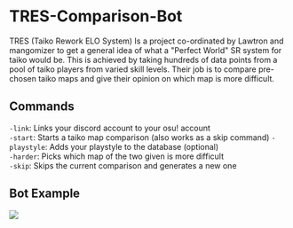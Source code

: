 # TRES-Comparison-Bot
TRES (Taiko Rework ELO System) Is a project co-ordinated by Lawtron and mangomizer to get a general idea of what a "Perfect World" SR system for taiko would be. This is achieved by taking hundreds of data points from a pool of taiko players from varied skill levels. Their job is to compare pre-chosen taiko maps and give their opinion on which map is more difficult.

## Commands
`-link`: Links your discord account to your osu! account  
`-start`: Starts a taiko map comparison (also works as a skip command) 
`-playstyle`: Adds your playstyle to the database (optional)  
`-harder`: Picks which map of the two given is more difficult  
`-skip`: Skips the current comparison and generates a new one  

## Bot Example
![](https://i.imgur.com/G2VMQrx.png)
